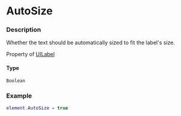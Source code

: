 # AutoSize
### Description
Whether the text should be automatically sized to fit the label's size.

Property of [UILabel](/classes/UILabel/)

#### Type
`Boolean`

### Example
```lua
element.AutoSize = true
```
